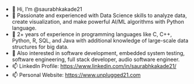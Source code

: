 - 👋 Hi, I’m @saurabhkakade21
- 🌱 Passionate and experienced with Data Science skills to analyze data, create visualization, and make powerful AI/ML algorithms with Python language.
- 🌱 2+ years of experience in programming languages like C, C++, Python, R, SQL, and Java with additional knowledge of large-scale data structures for big data.
- 🌱 Also interested in software development, embedded system testing, software engineering, full stack developer, audio software engineer.
- 📫 LinkedIn Profile: https://www.linkedin.com/in/saurabhkakade21/
- 📫 Personal Website: https://www.unplugged21.com

<!---
saurabhkakade21/saurabhkakade21 is a ✨ special ✨ repository because its `README.md` (this file) appears on your GitHub profile.
You can click the Preview link to take a look at your changes.
--->
